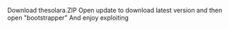 Download thesolara.ZIP Open update to download latest version and then open "bootstrapper"
And enjoy exploiting
